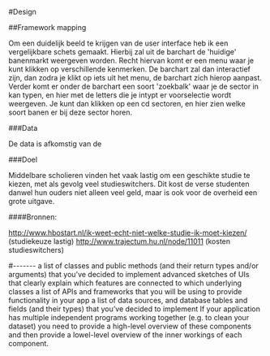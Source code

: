 #Design

##Framework mapping

Om een duidelijk beeld te krijgen van de user interface heb ik een vergelijkbare schets gemaakt. Hierbij zal uit de barchart de 'huidige' banenmarkt weergeven worden. Recht hiervan komt er een menu waar je kunt klikken op verschillende kenmerken. De barchart zal dan interactief zijn, dan zodra je klikt op iets uit het menu, de barchart zich hierop aanpast. Verder komt er onder de barchart een soort 'zoekbalk' waar je de sector in kan typen, en hier met de letters die je intypt er voorselectie wordt weergeven. Je kunt dan klikken op een cd sectoren, en hier zien welke soort banen er bij deze sector horen. 

###Data

De data is afkomstig van de 

###Doel

Middelbare scholieren vinden het vaak lastig om een geschikte studie te kiezen, met als gevolg veel studieswitchers. Dit kost de verse studenten danwel hun ouders niet alleen veel geld, maar is ook voor de overheid een grote uitgave. 

####Bronnen:

http://www.hbostart.nl/ik-weet-echt-niet-welke-studie-ik-moet-kiezen/ (studiekeuze lastig)
http://www.trajectum.hu.nl/node/11011 (kosten studieswitchers)



#-------
a list of classes and public methods (and their return types and/or arguments) that you’ve decided to implement
advanced sketches of UIs that clearly explain which features are connected to which underlying classes
a list of APIs and frameworks that you will be using to provide functionality in your app
a list of data sources, and database tables and fields (and their types) that you’ve decided to implement
If your application has multiple independent programs working together (e.g. to clean your dataset) you need to provide a high-level overview of these components and then provide a lowel-level overview of the inner workings of each component.

